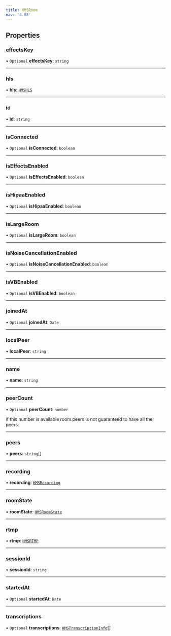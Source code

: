 ```yaml
---
title: HMSRoom
nav: '4.68'
---
```


## Properties

### effectsKey

• `Optional` **effectsKey**: `string`

---

### hls

• **hls**: [`HMSHLS`](/api-reference/javascript/v2/interfaces/HMSHLS)

---

### id

• **id**: `string`

---

### isConnected

• `Optional` **isConnected**: `boolean`

---

### isEffectsEnabled

• `Optional` **isEffectsEnabled**: `boolean`

---

### isHipaaEnabled

• `Optional` **isHipaaEnabled**: `boolean`

---

### isLargeRoom

• `Optional` **isLargeRoom**: `boolean`

---

### isNoiseCancellationEnabled

• `Optional` **isNoiseCancellationEnabled**: `boolean`

---

### isVBEnabled

• `Optional` **isVBEnabled**: `boolean`

---

### joinedAt

• `Optional` **joinedAt**: `Date`

---

### localPeer

• **localPeer**: `string`

---

### name

• **name**: `string`

---

### peerCount

• `Optional` **peerCount**: `number`

if this number is available room.peers is not guaranteed to have all the peers.

---

### peers

• **peers**: `string`[]

---

### recording

• **recording**: [`HMSRecording`](/api-reference/javascript/v2/interfaces/HMSRecording)

---

### roomState

• **roomState**: [`HMSRoomState`](/api-reference/javascript/v2/enums/HMSRoomState)

---

### rtmp

• **rtmp**: [`HMSRTMP`](/api-reference/javascript/v2/interfaces/HMSRTMP)

---

### sessionId

• **sessionId**: `string`

---

### startedAt

• `Optional` **startedAt**: `Date`

---

### transcriptions

• `Optional` **transcriptions**: [`HMSTranscriptionInfo`](/api-reference/javascript/v2/interfaces/HMSTranscriptionInfo)[]
